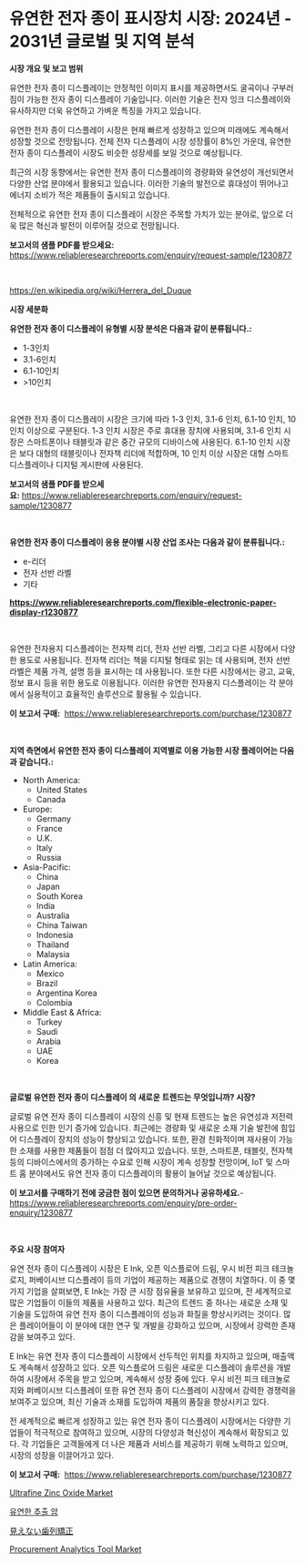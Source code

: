 <p><h1>유연한 전자 종이 표시장치 시장: 2024년 - 2031년 글로벌 및 지역 분석</h1></p><p><strong>시장 개요 및 보고 범위</strong></p>
<p><p>유연한 전자 종이 디스플레이는 안정적인 이미지 표시를 제공하면서도 굴곡이나 구부러짐이 가능한 전자 종이 디스플레이 기술입니다. 이러한 기술은 전자 잉크 디스플레이와 유사하지만 더욱 유연하고 가벼운 특징을 가지고 있습니다.</p><p>유연한 전자 종이 디스플레이 시장은 현재 빠르게 성장하고 있으며 미래에도 계속해서 성장할 것으로 전망됩니다. 전체 전자 디스플레이 시장 성장률이 8%인 가운데, 유연한 전자 종이 디스플레이 시장도 비슷한 성장세를 보일 것으로 예상됩니다.</p><p>최근의 시장 동향에서는 유연한 전자 종이 디스플레이의 경량화와 유연성이 개선되면서 다양한 산업 분야에서 활용되고 있습니다. 이러한 기술의 발전으로 휴대성이 뛰어나고 에너지 소비가 적은 제품들이 출시되고 있습니다.</p><p>전체적으로 유연한 전자 종이 디스플레이 시장은 주목할 가치가 있는 분야로, 앞으로 더욱 많은 혁신과 발전이 이루어질 것으로 전망됩니다.</p></p>
<p><strong>보고서의 샘플 PDF를 받으세요:</strong> <a href="https://www.reliableresearchreports.com/enquiry/request-sample/1230877">https://www.reliableresearchreports.com/enquiry/request-sample/1230877</a></p>
<p>&nbsp;</p>
<p><a href="https://en.wikipedia.org/wiki/Herrera_del_Duque">https://en.wikipedia.org/wiki/Herrera_del_Duque</a></p>
<p><strong>시장 세분화</strong></p>
<p><strong>유연한 전자 종이 디스플레이 유형별 시장 분석은 다음과 같이 분류됩니다.:</strong></p>
<p><ul><li>1-3인치</li><li>3.1-6인치</li><li>6.1-10인치</li><li>>10인치</li></ul></p>
<p>&nbsp;</p>
<p><p>유연한 전자 종이 디스플레이 시장은 크기에 따라 1-3 인치, 3.1-6 인치, 6.1-10 인치, 10 인치 이상으로 구분된다. 1-3 인치 시장은 주로 휴대용 장치에 사용되며, 3.1-6 인치 시장은 스마트폰이나 태블릿과 같은 중간 규모의 디바이스에 사용된다. 6.1-10 인치 시장은 보다 대형의 태블릿이나 전자책 리더에 적합하며, 10 인치 이상 시장은 대형 스마트 디스플레이나 디지털 게시판에 사용된다.</p></p>
<p><strong>보고서의 샘플 PDF를 받으세요:</strong>&nbsp;<a href="https://www.reliableresearchreports.com/enquiry/request-sample/1230877">https://www.reliableresearchreports.com/enquiry/request-sample/1230877</a></p>
<p>&nbsp;</p>
<p><strong> 유연한 전자 종이 디스플레이 응용 분야별 시장 산업 조사는 다음과 같이 분류됩니다.:</strong></p>
<p><ul><li>e-리더</li><li>전자 선반 라벨</li><li>기타</li></ul></p>
<p><strong><a href="https://www.reliableresearchreports.com/flexible-electronic-paper-display-r1230877">https://www.reliableresearchreports.com/flexible-electronic-paper-display-r1230877</a></strong></p>
<p>&nbsp;</p>
<p><p>유연한 전자용지 디스플레이는 전자책 리더, 전자 선반 라벨, 그리고 다른 시장에서 다양한 용도로 사용됩니다. 전자책 리더는 책을 디지털 형태로 읽는 데 사용되며, 전자 선반 라벨은 제품 가격, 설명 등을 표시하는 데 사용됩니다. 또한 다른 시장에서는 광고, 교육, 정보 표시 등을 위한 용도로 이용됩니다. 이러한 유연한 전자용지 디스플레이는 각 분야에서 실용적이고 효율적인 솔루션으로 활용될 수 있습니다.</p></p>
<p><strong>이 보고서 구매:</strong>&nbsp; <a href="https://www.reliableresearchreports.com/purchase/1230877">https://www.reliableresearchreports.com/purchase/1230877</a></p>
<p>&nbsp;</p>
<p><strong>지역 측면에서 유연한 전자 종이 디스플레이 지역별로 이용 가능한 시장 플레이어는 다음과 같습니다.:</strong></p>
<p><ul>
    <li>
        North America:
        <ul>
            <li>United States</li>
            <li>Canada</li>
        </ul>
    </li>
    <li>
        Europe:
        <ul>
            <li>Germany</li>
            <li>France</li>
            <li>U.K.</li>
            <li>Italy</li>
            <li>Russia</li>
        </ul>
    </li>
    <li>
        Asia-Pacific:
        <ul>
            <li>China</li>
            <li>Japan</li>
            <li>South Korea</li>
            <li>India</li>
            <li>Australia</li>
            <li>China Taiwan</li>
            <li>Indonesia</li>
            <li>Thailand</li>
            <li>Malaysia</li>
        </ul>
    </li>
    <li>
        Latin America:
        <ul>
            <li>Mexico</li>
            <li>Brazil</li>
            <li>Argentina Korea</li>
            <li>Colombia</li>
        </ul>
    </li>
    <li>
        Middle East & Africa:
        <ul>
            <li>Turkey</li>
            <li>Saudi</li>
            <li>Arabia</li>
            <li>UAE</li>
            <li>Korea</li>
        </ul>
    </li>
    </ul></p>
<p>&nbsp;</p>
<p><strong>글로벌 유연한 전자 종이 디스플레이 의 새로운 트렌드는 무엇입니까? 시장?</strong></p>
<p><p>글로벌 유연 전자 종이 디스플레이 시장의 신흥 및 현재 트렌드는 높은 유연성과 저전력 사용으로 인한 인기 증가에 있습니다. 최근에는 경량화 및 새로운 소재 기술 발전에 힘입어 디스플레이 장치의 성능이 향상되고 있습니다. 또한, 환경 친화적이며 재사용이 가능한 소재를 사용한 제품들이 점점 더 많아지고 있습니다. 또한, 스마트폰, 태블릿, 전자책 등의 디바이스에서의 증가하는 수요로 인해 시장이 계속 성장할 전망이며, IoT 및 스마트 홈 분야에서도 유연 전자 종이 디스플레이의 활용이 늘어날 것으로 예상됩니다.</p></p>
<p><strong>이 보고서를 구매하기 전에 궁금한 점이 있으면 문의하거나 공유하세요.</strong>- <a href="https://www.reliableresearchreports.com/enquiry/pre-order-enquiry/1230877">https://www.reliableresearchreports.com/enquiry/pre-order-enquiry/1230877</a></p>
<p>&nbsp;</p>
<p><strong>주요 시장 참여자</strong></p>
<p><p>유연 전자 종이 디스플레이 시장은 E Ink, 오픈 익스플로어 드림, 우시 비전 피크 테크놀로지, 퍼베이시브 디스플레이 등의 기업이 제공하는 제품으로 경쟁이 치열하다. 이 중 몇 가지 기업을 살펴보면, E Ink는 가장 큰 시장 점유율을 보유하고 있으며, 전 세계적으로 많은 기업들이 이들의 제품을 사용하고 있다. 최근의 트렌드 중 하나는 새로운 소재 및 기술을 도입하여 유연 전자 종이 디스플레이의 성능과 화질을 향상시키려는 것이다. 많은 플레이어들이 이 분야에 대한 연구 및 개발을 강화하고 있으며, 시장에서 강력한 존재감을 보여주고 있다.</p><p>E Ink는 유연 전자 종이 디스플레이 시장에서 선두적인 위치를 차지하고 있으며, 매출액도 계속해서 성장하고 있다. 오픈 익스플로어 드림은 새로운 디스플레이 솔루션을 개발하여 시장에서 주목을 받고 있으며, 계속해서 성장 중에 있다. 우시 비전 피크 테크놀로지와 퍼베이시브 디스플레이 또한 유연 전자 종이 디스플레이 시장에서 강력한 경쟁력을 보여주고 있으며, 최신 기술과 소재를 도입하여 제품의 품질을 향상시키고 있다.</p><p>전 세계적으로 빠르게 성장하고 있는 유연 전자 종이 디스플레이 시장에서는 다양한 기업들이 적극적으로 참여하고 있으며, 시장의 다양성과 혁신성이 계속해서 확장되고 있다. 각 기업들은 고객들에게 더 나은 제품과 서비스를 제공하기 위해 노력하고 있으며, 시장의 성장을 이끌어가고 있다.</p></p>
<p><strong>이 보고서 구매:</strong>&nbsp;&nbsp;<a href="https://www.reliableresearchreports.com/purchase/1230877">https://www.reliableresearchreports.com/purchase/1230877</a></p>
<p><p><a href="https://github.com/julyju69/Market-Research-Report-List-4/blob/main/ultrafine-zinc-oxide-market.md">Ultrafine Zinc Oxide Market</a></p><p><a href="https://github.com/LuckeyCorbin/Market-Research-Report-List-2/blob/main/338579524202.md">유연한 추출 암</a></p><p><a href="https://github.com/RandallRunte2023/Market-Research-Report-List-2/blob/main/922312517333.md">見えない歯列矯正</a></p><p><a href="https://issuu.com/reportprime-2/docs/procurement-analytics-tool-market-size-2030.pptx">Procurement Analytics Tool Market</a></p></p>